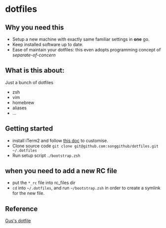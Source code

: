 # dotfiles


## Why you need this

- Setup a new machine with exactly same familiar settings in __one__ go.
- Keep installed software up to date.
- Ease of maintain your dotfiles: this even adopts programming concept of _separate-of-concern_


## What is this about:

Just a bunch of dotfiles

- zsh
- vim
- homebrew
- aliases
- ...

## Getting started
- install iTerm2 and follow [this doc](https://apple.stackexchange.com/questions/136928/using-alt-cmd-right-left-arrow-in-iterm) to customise.
- Clone source code `git clone git@github.com:songgithub/dotfiles.git ~/.dotfiles`
- Run setup script `./bootstrap.zsh`


## when you need to add a new RC file

- put the `*_rc` file into rc_files dir
- `cd` into `~/.dotfiles`, and run `~/bootstrap.zsh` in order to create a symlink for the new file.

## Reference

[Gus's dotfile](https://github.com/gugahoi/dotfiles)
